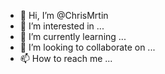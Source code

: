 - 👋 Hi, I’m @ChrisMrtin
- 👀 I’m interested in ...
- 🌱 I’m currently learning ...
- 💞️ I’m looking to collaborate on ...
- 📫 How to reach me ...

<!---
ChrisMrtin/ChrisMrtin is a ✨ special ✨ repository because its `README.md` (this file) appears on your GitHub profile.
You can click the Preview link to take a look at your changes.
--->
